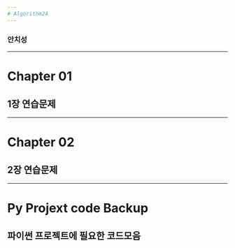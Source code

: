 ```yaml
---
# Algorithm24
---
```

### 안치성
---
# Chapter 01
## 1장 연습문제
---
# Chapter 02
## 2장 연습문제
---
# Py Projext code Backup
## 파이썬 프로젝트에 필요한 코드모음

